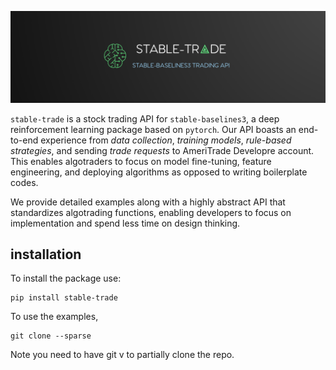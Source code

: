 ![stable-trade](assets/images/stable-trade.PNG)

`stable-trade` is a stock trading API for
`stable-baselines3`, a deep reinforcement learning package based
on `pytorch`.
Our API boasts an end-to-end experience from *data collection*,
*training models*, *rule-based strategies*, and sending
*trade requests* to AmeriTrade Developre account.
This enables algotraders to focus on model fine-tuning,
feature engineering, and deploying 
algorithms as opposed to writing boilerplate codes.

We provide detailed examples along with a highly abstract API that
standardizes algotrading functions, enabling developers to focus
on implementation and spend less time on design thinking.

## installation

To install the package use:
```buildoutcfg
pip install stable-trade
```
To use the examples,
```buildoutcfg
git clone --sparse
```

Note you need to have git v to partially clone the repo.